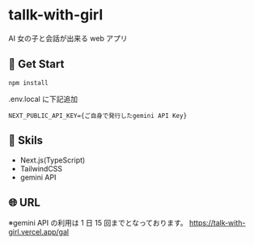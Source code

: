 # tallk-with-girl

AI 女の子と会話が出来る web アプリ

## 🌱 Get Start

```
npm install
```

.env.local に下記追加

```
NEXT_PUBLIC_API_KEY={ご自身で発行したgemini API Key}
```

## 🔧 Skils

- Next.js(TypeScript)
- TailwindCSS
- gemini API

## 🌐 URL

※gemini API の利用は 1 日 15 回までとなっております。
https://talk-with-girl.vercel.app/gal
